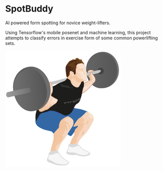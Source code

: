 # SpotBuddy
AI powered form spotting for novice weight-lifters.

Using Tensorflow's mobile posenet and machine learning, this project attempts to classify errors in exercise form of some common powerlifting sets.

<img src = './assets/squat-one.png'>
